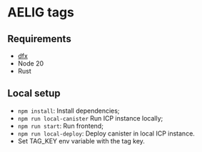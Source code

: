# AELIG tags

## Requirements

- [dfx](https://internetcomputer.org/docs/current/developer-docs/getting-started/install/#installing-dfx)
- Node 20
- Rust

## Local setup

- `npm install`: Install dependencies;
- `npm run local-canister` Run ICP instance locally;
- `npm run start`: Run frontend;
- `npm run local-deploy`: Deploy canister in local ICP instance.
- Set TAG_KEY env variable with the tag key.



